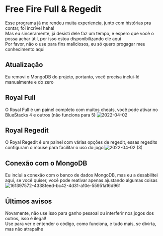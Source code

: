 # Free Fire Full & Regedit
Esse programa já me rendeu muita experiencia, junto com histórias pra contar, foi incrível haha!<br/>
Mas eu sinceramente, já desisti dele faz um tempo, e espero que você o possa achar útil, por isso estou disponibilizando ele aqui<br/>
Por favor, não o use para fins maliciosos, eu só quero progagar meu conhecimento aqui<br/>

## Atualização
Eu removi o MongoDB do projeto, portanto, você precisa inclui-ló manualmente e do zero

## Royal Full
O Royal Full é um painel completo com muitos cheats, você pode ativar no BlueStacks 4 e outros (não funciona para 5)
![2022-04-02](https://user-images.githubusercontent.com/51800283/161397347-ee370605-e1a4-4253-802d-503ffb5850ac.png)

## Royal Regedit
O Royal Regedit é um painel com várias opções de regedit, essas regedits configuram o mouse para facilitar o uso do jogo
![2022-04-02 (3)](https://user-images.githubusercontent.com/51800283/161397561-9fd7134c-65be-422e-b97b-221391d54670.png)

## Conexão com o MongoDB
Eu inclui a conexão com o banco de dados MongoDB, mas eu a desabilitei aqui, se você quiser, você pode reativar apenas ajustando algumas coisas
![161397572-4338feed-bc42-4d31-a10e-55951a16d961](https://user-images.githubusercontent.com/51800283/161398067-684ffa4c-b370-4053-b2a6-50623d4231f2.png)


## Últimos avisos
Novamente, não use isso para ganho pessoal ou interferir nos jogos dos outros, isso é ilegal!<br/>
Use para ver e entender o código, como funciona, e tudo mais, se divirta, mas não atrapalhe
